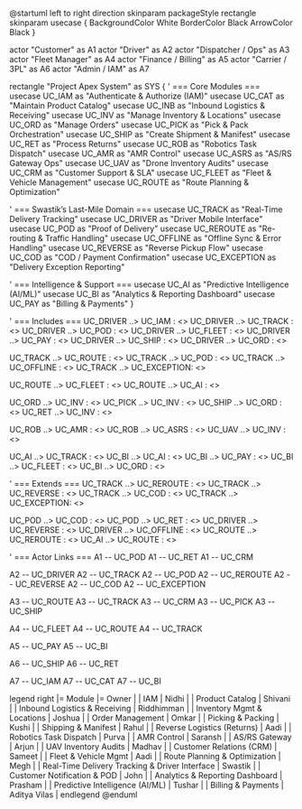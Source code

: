@startuml
left to right direction
skinparam packageStyle rectangle
skinparam usecase {
  BackgroundColor White
  BorderColor Black
  ArrowColor Black
}

actor "Customer" as A1
actor "Driver" as A2
actor "Dispatcher / Ops" as A3
actor "Fleet Manager" as A4
actor "Finance / Billing" as A5
actor "Carrier / 3PL" as A6
actor "Admin / IAM" as A7

rectangle "Project Apex System" as SYS {
  ' === Core Modules ===
  usecase UC_IAM as "Authenticate & Authorize (IAM)"
  usecase UC_CAT as "Maintain Product Catalog"
  usecase UC_INB as "Inbound Logistics & Receiving"
  usecase UC_INV as "Manage Inventory & Locations"
  usecase UC_ORD as "Manage Orders"
  usecase UC_PICK as "Pick & Pack Orchestration"
  usecase UC_SHIP as "Create Shipment & Manifest"
  usecase UC_RET as "Process Returns"
  usecase UC_ROB as "Robotics Task Dispatch"
  usecase UC_AMR as "AMR Control"
  usecase UC_ASRS as "AS/RS Gateway Ops"
  usecase UC_UAV as "Drone Inventory Audits"
  usecase UC_CRM as "Customer Support & SLA"
  usecase UC_FLEET as "Fleet & Vehicle Management"
  usecase UC_ROUTE as "Route Planning & Optimization"

  ' === Swastik’s Last-Mile Domain ===
  usecase UC_TRACK as "Real-Time Delivery Tracking"
  usecase UC_DRIVER as "Driver Mobile Interface"
  usecase UC_POD as "Proof of Delivery"
  usecase UC_REROUTE as "Re-routing & Traffic Handling"
  usecase UC_OFFLINE as "Offline Sync & Error Handling"
  usecase UC_REVERSE as "Reverse Pickup Flow"
  usecase UC_COD as "COD / Payment Confirmation"
  usecase UC_EXCEPTION as "Delivery Exception Reporting"

  ' === Intelligence & Support ===
  usecase UC_AI as "Predictive Intelligence (AI/ML)"
  usecase UC_BI as "Analytics & Reporting Dashboard"
  usecase UC_PAY as "Billing & Payments"
}

' === Includes ===
UC_DRIVER ..> UC_IAM : <<include>>
UC_DRIVER ..> UC_TRACK : <<include>>
UC_DRIVER ..> UC_POD   : <<include>>
UC_DRIVER ..> UC_FLEET : <<include>>
UC_DRIVER ..> UC_PAY   : <<include>>
UC_DRIVER ..> UC_SHIP  : <<include>>
UC_DRIVER ..> UC_ORD   : <<include>>

UC_TRACK ..> UC_ROUTE    : <<include>>
UC_TRACK ..> UC_POD      : <<include>>
UC_TRACK ..> UC_OFFLINE  : <<include>>
UC_TRACK ..> UC_EXCEPTION: <<include>>

UC_ROUTE ..> UC_FLEET  : <<include>>
UC_ROUTE ..> UC_AI     : <<include>>

UC_ORD ..> UC_INV      : <<include>>
UC_PICK ..> UC_INV     : <<include>>
UC_SHIP ..> UC_ORD     : <<include>>
UC_RET  ..> UC_INV     : <<include>>

UC_ROB ..> UC_AMR      : <<include>>
UC_ROB ..> UC_ASRS     : <<include>>
UC_UAV ..> UC_INV      : <<include>>

UC_AI  ..> UC_TRACK    : <<include>>
UC_BI  ..> UC_AI       : <<include>>
UC_BI  ..> UC_PAY      : <<include>>
UC_BI  ..> UC_FLEET    : <<include>>
UC_BI  ..> UC_ORD      : <<include>>

' === Extends ===
UC_TRACK ..> UC_REROUTE  : <<extend>>
UC_TRACK ..> UC_REVERSE  : <<extend>>
UC_TRACK ..> UC_COD      : <<extend>>
UC_TRACK ..> UC_EXCEPTION: <<extend>>

UC_POD ..> UC_COD : <<extend>>
UC_POD ..> UC_RET : <<extend>>
UC_DRIVER ..> UC_REVERSE : <<extend>>
UC_DRIVER ..> UC_OFFLINE : <<extend>>
UC_ROUTE ..> UC_REROUTE : <<extend>>
UC_AI ..> UC_ROUTE : <<extend>>

' === Actor Links ===
A1 -- UC_POD
A1 -- UC_RET
A1 -- UC_CRM

A2 -- UC_DRIVER
A2 -- UC_TRACK
A2 -- UC_POD
A2 -- UC_REROUTE
A2 -- UC_REVERSE
A2 -- UC_COD
A2 -- UC_EXCEPTION

A3 -- UC_ROUTE
A3 -- UC_TRACK
A3 -- UC_CRM
A3 -- UC_PICK
A3 -- UC_SHIP

A4 -- UC_FLEET
A4 -- UC_ROUTE
A4 -- UC_TRACK

A5 -- UC_PAY
A5 -- UC_BI

A6 -- UC_SHIP
A6 -- UC_RET

A7 -- UC_IAM
A7 -- UC_CAT
A7 -- UC_BI

legend right
|= Module |= Owner |
| IAM | Nidhi |
| Product Catalog | Shivani |
| Inbound Logistics & Receiving | Riddhimman |
| Inventory Mgmt & Locations | Joshua |
| Order Management | Omkar |
| Picking & Packing | Kushi |
| Shipping & Manifest | Rahul |
| Reverse Logistics (Returns) | Aadi |
| Robotics Task Dispatch | Purva |
| AMR Control | Saransh |
| AS/RS Gateway | Arjun |
| UAV Inventory Audits | Madhav |
| Customer Relations (CRM) | Sameet |
| Fleet & Vehicle Mgmt | Aadi |
| Route Planning & Optimization | Megh |
| Real-Time Delivery Tracking & Driver Interface | Swastik |
| Customer Notification & POD | John |
| Analytics & Reporting Dashboard | Prasham |
| Predictive Intelligence (AI/ML) | Tushar |
| Billing & Payments | Aditya Vilas |
endlegend
@enduml
